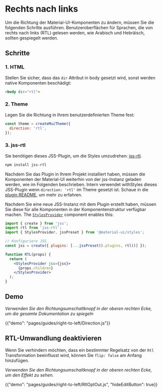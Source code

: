 # Rechts nach links

<p class="description">Um die Richtung der Material-UI-Komponenten zu ändern, müssen Sie die folgenden Schritte ausführen. Benutzeroberflächen für Sprachen, die von rechts nach links (RTL) gelesen werden, wie Arabisch und Hebräisch, sollten gespiegelt werden.</p>

## Schritte

### 1. HTML

Stellen Sie sicher, dass das `dir` Attribut in body gesetzt wird, sonst werden native Komponenten beschädigt:

```html
<body dir="rtl">
```

### 2. Theme

Legen Sie die Richtung in Ihrem benutzerdefinierten Theme fest:

```js
const theme = createMuiTheme({
  direction: 'rtl',
});
```

### 3. jss-rtl

Sie benötigen dieses JSS-Plugin, um die Styles umzudrehen: [jss-rtl](https://github.com/alitaheri/jss-rtl).

```sh
npm install jss-rtl
```

Nachdem Sie das Plugin in Ihrem Projekt installiert haben, müssen die Komponenten der Material-UI weiterhin von der jss-Instanz geladen werden, wie im Folgenden beschrieben. Intern verwendet withStyles dieses JSS-Plugin wenn `direction: 'rtl'` im Theme gesetzt ist. Schaue in die [plugin README](https://github.com/alitaheri/jss-rtl), um mehr zu erfahren.

Nachdem Sie eine neue JSS-Instanz mit dem Plugin erstellt haben, müssen Sie diese für alle Komponenten in der Komponentenstruktur verfügbar machen. The [`StylesProvider`](/styles/api/#stylesprovider) component enables this:

```jsx
import { create } from 'jss';
import rtl from 'jss-rtl';
import { StylesProvider, jssPreset } from '@material-ui/styles';

// Konfiguriere JSS
const jss = create({ plugins: [...jssPreset().plugins, rtl()] });

function RTL(props) {
  return (
    <StylesProvider jss={jss}>
      {props.children}
    </StylesProvider>
  );
}
```

## Demo

*Verwenden Sie den Richtungsumschaltknopf in der oberen rechten Ecke, um die gesamte Dokumentation zu spiegeln*

{{"demo": "pages/guides/right-to-left/Direction.js"}}

## RTL-Umwandlung deaktivieren

Wenn Sie verhindern möchten, dass ein bestimmter Regelsatz von der `Rtl` Transformation beeinflusst wird, können Sie `flip: false` am Anfang hinzufügen.

*Verwenden Sie den Richtungsumschaltknopf in der oberen rechten Ecke, um den Effekt zu sehen.*

{{"demo": "pages/guides/right-to-left/RtlOptOut.js", "hideEditButton": true}}